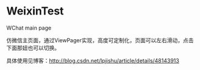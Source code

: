 # WeixinTest
WChat main page

仿微信主页面，通过ViewPager实现，高度可定制化，页面可以左右滑动，点击下面那妞也可以切换。

具体使用见博客：http://blog.csdn.net/lpjishu/article/details/48143913
